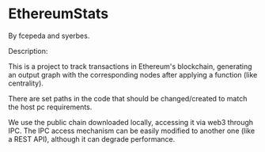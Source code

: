 # EthereumStats

By fcepeda and syerbes.

Description:

This is a project to track transactions in Ethereum's blockchain, generating an output graph with the corresponding nodes after applying a function (like centrality). 

There are set paths in the code that should be changed/created to match the host pc requirements.

We use the public chain downloaded locally, accessing it via web3 through IPC. The IPC access mechanism can be easily modified to another one (like a REST API), although it
can degrade performance.
